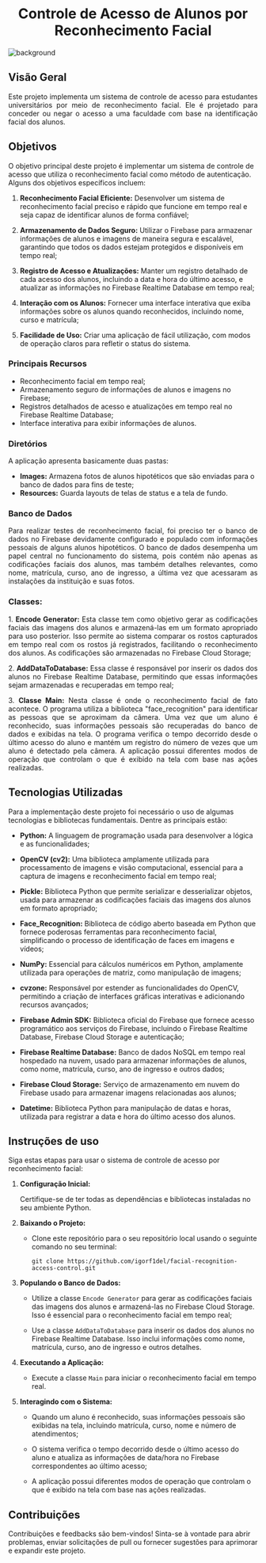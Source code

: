 <!-- Título -->
<h1 align="center">Controle de Acesso de Alunos por Reconhecimento Facial</h1>

![background](https://github.com/igorf1del/teste/assets/85898252/0ef8dced-82f0-425b-8011-3681620ab859)

## Visão Geral

<p align="justify">
Este projeto implementa um sistema de controle de acesso para estudantes universitários por meio de reconhecimento facial. Ele é projetado para conceder ou negar o acesso a uma faculdade com base na identificação facial dos alunos. 
</p>

## Objetivos

O objetivo principal deste projeto é implementar um sistema de controle de acesso que utiliza o reconhecimento facial como método de autenticação. Alguns dos objetivos específicos incluem:

1. **Reconhecimento Facial Eficiente:** Desenvolver um sistema de reconhecimento facial preciso e rápido que funcione em tempo real e seja capaz de identificar alunos de forma confiável;

2. **Armazenamento de Dados Seguro:** Utilizar o Firebase para armazenar informações de alunos e imagens de maneira segura e escalável, garantindo que todos os dados estejam protegidos e disponíveis em tempo real;

3. **Registro de Acesso e Atualizações:** Manter um registro detalhado de cada acesso dos alunos, incluindo a data e hora do último acesso, e atualizar as informações no Firebase Realtime Database em tempo real;

4. **Interação com os Alunos:** Fornecer uma interface interativa que exiba informações sobre os alunos quando reconhecidos, incluindo nome, curso e matrícula;

5. **Facilidade de Uso:** Criar uma aplicação de fácil utilização, com modos de operação claros para refletir o status do sistema.

### Principais Recursos

- Reconhecimento facial em tempo real;
- Armazenamento seguro de informações de alunos e imagens no Firebase;
- Registros detalhados de acesso e atualizações em tempo real no Firebase Realtime Database;
- Interface interativa para exibir informações de alunos.

### Diretórios

A aplicação apresenta basicamente duas pastas:

  - **Images:** Armazena fotos de alunos hipotéticos que são enviadas para o banco de dados para fins de teste;
  - **Resources:** Guarda layouts de telas de status e a tela de fundo.

### Banco de Dados

<p align="justify">
  Para realizar testes de reconhecimento facial, foi preciso ter o banco de dados no Firebase devidamente configurado e populado com informações pessoais de alguns alunos hipotéticos. O banco de dados desempenha um papel central no funcionamento do sistema, pois contém não apenas as codificações faciais dos alunos, mas também detalhes relevantes, como nome, matrícula, curso, ano de ingresso, a última vez que acessaram as instalações da instituição e suas fotos.
</p>

### Classes:

<p align="justify">
  1. <b>Encode Generator:</b> Esta classe tem como objetivo gerar as codificações faciais das imagens dos alunos e armazená-las em um formato apropriado para uso posterior. Isso permite ao sistema comparar os rostos capturados em tempo real com os rostos já registrados, facilitando o reconhecimento dos alunos. As codificações são armazenadas no Firebase Cloud Storage;
</p>

<p align="justify">
  2. <b>AddDataToDatabase:</b> Essa classe é responsável por inserir os dados dos alunos no Firebase Realtime Database, permitindo que essas informações sejam armazenadas e recuperadas em tempo real;
</p>

<p align="justify">
  3. <b>Classe Main:</b> Nesta classe é onde o reconhecimento facial de fato acontece. O programa utiliza a biblioteca "face_recognition" para identificar as pessoas que se aproximam da câmera. Uma vez que um aluno  é reconhecido, suas informações pessoais são recuperadas do banco de dados e exibidas na tela. O programa verifica o tempo decorrido desde o último acesso do aluno e mantém um registro do número de vezes que um aluno é detectado pela câmera. A aplicação possui diferentes modos de operação que controlam o que é exibido na tela com base nas ações realizadas.
</p>

## Tecnologias Utilizadas

Para a implementação deste projeto foi necessário o uso de algumas tecnologias e bibliotecas fundamentais. Dentre as principais estão:

- **Python:** A linguagem de programação usada para desenvolver a lógica e as funcionalidades;

- **OpenCV (cv2):** Uma biblioteca amplamente utilizada para processamento de imagens e visão computacional, essencial para a captura de imagens e reconhecimento facial em tempo real;

- **Pickle:** Biblioteca Python que permite serializar e desserializar objetos, usada para armazenar as codificações faciais das imagens dos alunos em formato apropriado;

- **Face_Recognition:** Biblioteca de código aberto baseada em Python que fornece poderosas ferramentas para reconhecimento facial, simplificando o processo de identificação de faces em imagens e vídeos;

- **NumPy:** Essencial para cálculos numéricos em Python, amplamente utilizada para operações de matriz, como manipulação de imagens;

- **cvzone:** Responsável por estender as funcionalidades do OpenCV, permitindo a criação de interfaces gráficas interativas e adicionando recursos avançados;

- **Firebase Admin SDK:** Biblioteca oficial do Firebase que fornece acesso programático aos serviços do Firebase, incluindo o Firebase Realtime Database, Firebase Cloud Storage e autenticação;

- **Firebase Realtime Database:** Banco de dados NoSQL em tempo real hospedado na nuvem, usado para armazenar informações de alunos, como nome, matrícula, curso, ano de ingresso e outros dados;
  
- **Firebase Cloud Storage:** Serviço de armazenamento em nuvem do Firebase usado para armazenar imagens relacionadas aos alunos;

- **Datetime:** Biblioteca Python para manipulação de datas e horas, utilizada para registrar a data e hora do último acesso dos alunos.


## Instruções de uso

Siga estas etapas para usar o sistema de controle de acesso por reconhecimento facial:

1. **Configuração Inicial:**

   Certifique-se de ter todas as dependências e bibliotecas instaladas no seu ambiente Python.

2. **Baixando o Projeto:**

   - Clone este repositório para o seu repositório local usando o seguinte comando no seu terminal:

     ```
     git clone https://github.com/igorf1del/facial-recognition-access-control.git
     ```
     
3. **Populando o Banco de Dados:**

   - Utilize a classe `Encode Generator` para gerar as codificações faciais das imagens dos alunos e armazená-las no Firebase Cloud Storage. Isso é essencial para o reconhecimento facial em tempo real;

   - Use a classe `AddDataToDatabase` para inserir os dados dos alunos no Firebase Realtime Database. Isso inclui informações como nome, matrícula, curso, ano de ingresso e outros detalhes.

4. **Executando a Aplicação:**

   - Execute a classe `Main` para iniciar o reconhecimento facial em tempo real.

5. **Interagindo com o Sistema:**

   - Quando um aluno é reconhecido, suas informações pessoais são exibidas na tela, incluindo matrícula, curso, nome e número de atendimentos;

   - O sistema verifica o tempo decorrido desde o último acesso do aluno e atualiza as informações de data/hora no Firebase correspondentes ao último acesso;

   - A aplicação possui diferentes modos de operação que controlam o que é exibido na tela com base nas ações realizadas.

## Contribuições

Contribuições e feedbacks são bem-vindos! Sinta-se à vontade para abrir problemas, enviar solicitações de pull ou fornecer sugestões para aprimorar e expandir este projeto.
